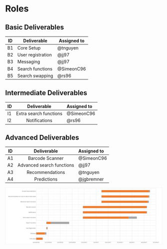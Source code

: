 # Roles

## Basic Deliverables
| ID | Deliverable         | Assigned to   |
| --- | ----------------- | ------------ |
| B1 | Core Setup          | @tnguyen      |
| B2 | User registration   | @jj97         |
| B3 | Messaging           | @jj97         |
| B4 | Search functions    | @SimeonC96    |
| B5 | Search swapping     | @rs96   |

## Intermediate Deliverables

| ID | Deliverable            | Assigned to  |
| ----- | :--------------------: | :----------- |
| I1 | Extra search functions |@SimeonC96       |
| I2 | Notifications          |@rs96      |

## Advanced Deliverables

| ID | Deliverable               | Assigned to |
| ---- | :-----------------------: | :---------- |
| A1 | Barcode Scanner           | @SimeonC96|
| A2 | Advanced search functions | @jj97       |
| A3 | Recommendations           | @tnguyen    |
| A4 | Predictions               | @jgbremner  |


![Gantt chart](/Documents/gantt.jpg)
